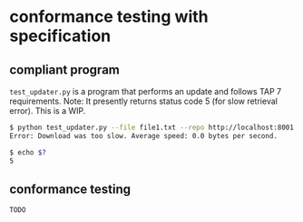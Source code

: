# conformance testing with specification

## compliant program
`test_updater.py` is a program that performs an update and follows TAP 7
requirements.  Note: It presently returns status code 5 (for slow retrieval
error).  This is a WIP.

```Bash
$ python test_updater.py --file file1.txt --repo http://localhost:8001 --metadata /tmp/metadata --targets /tmp/targets
Error: Download was too slow. Average speed: 0.0 bytes per second.

$ echo $?
5
```

## conformance testing

```Bash
TODO
```
